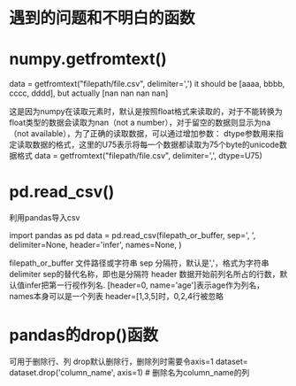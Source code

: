 # 遇到的问题和不明白的函数

# numpy.getfromtext()

data = getfromtext("filepath/file.csv", delimiter=',')
it should be [aaaa, bbbb, cccc, dddd], but actually [nan nan nan nan] 
    
这是因为numpy在读取元素时，默认是按照float格式来读取的，对于不能转换为float类型的数据会读取为nan（not a number），对于留空的数据则显示为na（not available），为了正确的读取数据，可以通过增加参数：
dtype参数用来指定读取数据的格式，这里的U75表示将每一个数据都读取为75个byte的unicode数据格式
data = getfromtext("filepath/file.csv", delimiter=',', dtype=U75)


# pd.read_csv() 
利用pandas导入csv

import pandas as pd
data = pd.read_csv(filepath_or_buffer, sep=', ', delimiter=None, header='infer', names=None, )

filepath_or_buffer  文件路径或字符串
sep 分隔符，默认是','，格式为字符串
delimiter sep的替代名称，即也是分隔符
header 数据开始前列名所占的行数，默认值infer把第一行视作列名. 
[header=0, name='age']表示age作为列名，names本身可以是一个列表
header=[1,3,5]时，0,2,4行被忽略

# pandas的drop()函数
可用于删除行、列
drop默认删除行，删除列时需要令axis=1
dataset= dataset.drop('column_name', axis=1) # 删除名为column_name的列
